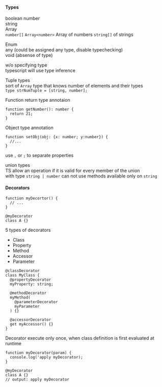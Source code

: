 #### Types
boolean 
number  
string  
Array  
`number[]` `Array<number>` Array of numbers  `string[]` of strings  

Enum  
any (could be assigned any type, disable typechecking)  
void (absense of type)  

w/o specifying type  
typescript will use type inference  

Tuple types  
sort of `Array` type that knows number of elements and their types  
`type strNumTuple = [string, number];`  

Function return type annotaion  
```
function getNumber(): number {
  return 21;
}
```  

Object type annotation  
```
function setObj(obj: {x: number; y:number}) {
  //...
}
```
use `,` or `;` to separate properties  

union types  
TS allow an operation if it is valid for every member of the union  
with type `string | number` can not use methods available only on `string`  


#### Decorators  

```
function myDecortor() {
  // ...
}

@myDecorator
class A {}
```  

5 types of decorators  
- Class  
- Property  
- Method  
- Accessor 
- Parameter  

```
@classDecorator
class MyClass {
  @propertyDecorator
  myProperty: string;

  @methodDecorator
  myMethod(
    @parameterDecorator
    myParameter
  ) {}

  @accessorDecorator  
  get myAccessor() {}
}
```  
Decorator execute only once, when class definition is first evaluated at runtime  
```
function myDecorator(param) {
  console.log('apply myDecorator);
}

@myDecorator
class A {}
// output: apply myDecorator
```  


